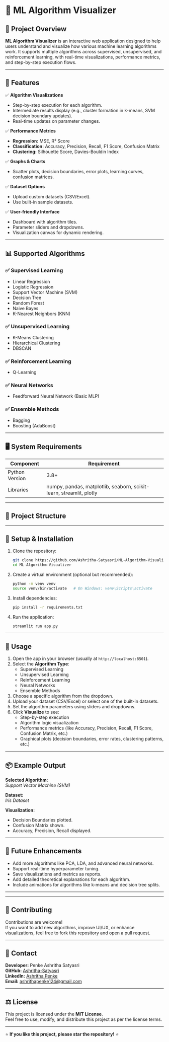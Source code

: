 # 🧰 ML Algorithm Visualizer

## 📌 Project Overview
**ML Algorithm Visualizer** is an interactive web application designed to help users understand and visualize how various machine learning algorithms work. It supports multiple algorithms across supervised, unsupervised, and reinforcement learning, with real-time visualizations, performance metrics, and step-by-step execution flows.

---

## 🚀 Features
✅ **Algorithm Visualizations**  
- Step-by-step execution for each algorithm.
- Intermediate results display (e.g., cluster formation in k-means, SVM decision boundary updates).
- Real-time updates on parameter changes.

✅ **Performance Metrics**  
- **Regression:** MSE, R² Score  
- **Classification:** Accuracy, Precision, Recall, F1 Score, Confusion Matrix  
- **Clustering:** Silhouette Score, Davies-Bouldin Index  

✅ **Graphs & Charts**  
- Scatter plots, decision boundaries, error plots, learning curves, confusion matrices.

✅ **Dataset Options**  
- Upload custom datasets (CSV/Excel).
- Use built-in sample datasets.

✅ **User-friendly Interface**  
- Dashboard with algorithm tiles.
- Parameter sliders and dropdowns.
- Visualization canvas for dynamic rendering.

---

## 📊 Supported Algorithms

### ✅ Supervised Learning
- Linear Regression
- Logistic Regression
- Support Vector Machine (SVM)
- Decision Tree
- Random Forest
- Naive Bayes
- K-Nearest Neighbors (KNN)

### ✅ Unsupervised Learning
- K-Means Clustering
- Hierarchical Clustering
- DBSCAN

### ✅ Reinforcement Learning
- Q-Learning

### ✅ Neural Networks
- Feedforward Neural Network (Basic MLP)

### ✅ Ensemble Methods
- Bagging
- Boosting (AdaBoost)

---

## 🖥️ System Requirements
| Component | Requirement |
|---|---|
| Python Version | 3.8+ |
| Libraries | numpy, pandas, matplotlib, seaborn, scikit-learn, streamlit, plotly |

---

## 📂 Project Structure
---

## 🔧 Setup & Installation

1. Clone the repository:
    ```bash
    git clone https://github.com/Ashritha-Satyasri/ML-Algorithm-Visualizer.git
    cd ML-Algorithm-Visualizer
    ```

2. Create a virtual environment (optional but recommended):
    ```bash
    python -m venv venv
    source venv/bin/activate   # On Windows: venv\Scripts\activate
    ```

3. Install dependencies:
    ```bash
    pip install -r requirements.txt
    ```

4. Run the application:
    ```bash
    streamlit run app.py
    ```

---

## 📜 Usage

1. Open the app in your browser (usually at `http://localhost:8501`).
2. Select the **Algorithm Type**:  
   - Supervised Learning  
   - Unsupervised Learning  
   - Reinforcement Learning  
   - Neural Networks  
   - Ensemble Methods
3. Choose a specific algorithm from the dropdown.
4. Upload your dataset (CSV/Excel) or select one of the built-in datasets.
5. Set the algorithm parameters using sliders and dropdowns.
6. Click **Visualize** to see:
   - Step-by-step execution
   - Algorithm logic visualization
   - Performance metrics (like Accuracy, Precision, Recall, F1 Score, Confusion Matrix, etc.)
   - Graphical plots (decision boundaries, error rates, clustering patterns, etc.)

---

## 📦 Example Output

**Selected Algorithm:**  
*Support Vector Machine (SVM)*

**Dataset:**  
*Iris Dataset*

**Visualization:**  
- Decision Boundaries plotted.
- Confusion Matrix shown.
- Accuracy, Precision, Recall displayed.

---

## 🏅 Future Enhancements

- Add more algorithms like PCA, LDA, and advanced neural networks.
- Support real-time hyperparameter tuning.
- Save visualizations and metrics as reports.
- Add detailed theoretical explanations for each algorithm.
- Include animations for algorithms like k-means and decision tree splits.

---
---

## 🤝 Contributing

Contributions are welcome!  
If you want to add new algorithms, improve UI/UX, or enhance visualizations, feel free to fork this repository and open a pull request.

---

## 📧 Contact

**Developer:** Penke Ashritha Satyasri  
**GitHub:** [Ashritha-Satyasri](https://github.com/Ashritha-Satyasri)  
**LinkedIn:** [Ashritha Penke](https://www.linkedin.com/in/ashritha-penke-385560259)  
**Email:** [ashrithapenke124@gmail.com](mailto:ashrithapenke124@gmail.com)

---

## ⚖️ License

This project is licensed under the **MIT License**.  
Feel free to use, modify, and distribute this project as per the license terms.

---

⭐ **If you like this project, please star the repository!** ⭐
